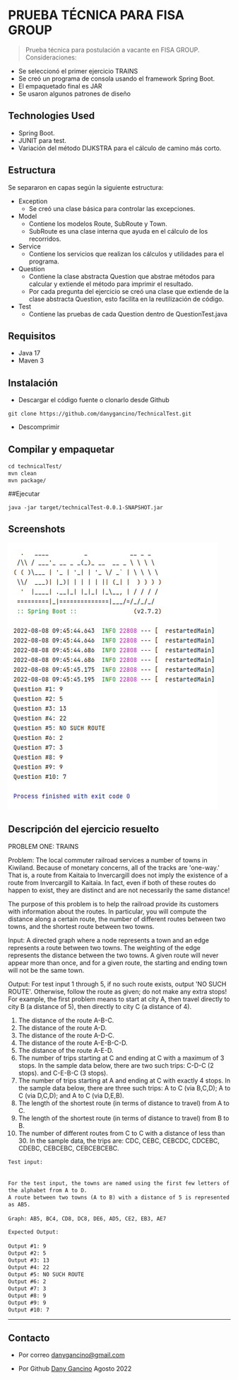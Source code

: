 # PRUEBA TÉCNICA PARA FISA GROUP

> Prueba técnica para postulación a vacante en FISA GROUP.
> Consideraciones:

* Se seleccionó el primer ejercicio TRAINS
* Se creó un programa de consola usando el framework Spring Boot.
* El empaquetado final es JAR
* Se usaron algunos patrones de diseño


## Technologies Used
- Spring Boot.
- JUNIT para test.
- Variación del método DIJKSTRA para el cálculo de camino más corto.  

## Estructura
Se separaron en capas según la siguiente estructura:
- Exception
  - Se creó una clase básica para controlar las excepciones. 
- Model
  - Contiene los modelos Route, SubRoute y Town.
  - SubRoute es una clase interna que ayuda en el cálculo de los recorridos. 
- Service
  - Contiene los servicios que realizan los cálculos y utilidades para el programa.
- Question
  - Contiene la clase abstracta Question que abstrae métodos para calcular y extiende el método para imprimir el resultado.
  - Por cada pregunta del ejercicio se creó una clase que extiende de la clase abstracta Question, esto facilita en la reutilización de código. 
- Test
  - Contiene las pruebas de cada Question dentro de QuestionTest.java



## Requisitos
- Java 17
- Maven 3

## Instalación
- Descargar el código fuente o clonarlo desde Github 
```
git clone https://github.com/danygancino/TechnicalTest.git
```
- Descomprimir


## Compilar y empaquetar

```
cd technicalTest/
mvn clean
mvn package/
```

##Ejecutar
```
java -jar target/technicalTest-0.0.1-SNAPSHOT.jar
```

## Screenshots
![Example screenshot](./screen.png)


## Descripción del ejercicio resuelto

PROBLEM ONE: TRAINS

Problem:  The local commuter railroad services a number of towns in Kiwiland.  Because of monetary concerns, all of the tracks are 'one-way.'  That is, a route from Kaitaia to Invercargill does not imply the existence of a route from Invercargill to Kaitaia.  In fact, even if both of these routes do happen to exist, they are distinct and are not necessarily the same distance!

The purpose of this problem is to help the railroad provide its customers with information about the routes.  In particular, you will compute the distance along a certain route, the number of different routes between two towns, and the shortest route between two towns.

Input:  A directed graph where a node represents a town and an edge represents a route between two towns.  The weighting of the edge represents the distance between the two towns.  A given route will never appear more than once, and for a given route, the starting and ending town will not be the same town.

Output: For test input 1 through 5, if no such route exists, output 'NO SUCH ROUTE'.  Otherwise, follow the route as given; do not make any extra stops!  For example, the first problem means to start at city A, then travel directly to city B (a distance of 5), then directly to city C (a distance of 4).

1. The distance of the route A-B-C.
2. The distance of the route A-D.
3. The distance of the route A-D-C.
4. The distance of the route A-E-B-C-D.
5. The distance of the route A-E-D.
6. The number of trips starting at C and ending at C with a maximum of 3 stops.  In the sample data below, there are two such trips: C-D-C (2 stops). and C-E-B-C (3 stops).
7. The number of trips starting at A and ending at C with exactly 4 stops.  In the sample data below, there are three such trips: A to C (via B,C,D); A to C (via D,C,D); and A to C (via D,E,B).
8. The length of the shortest route (in terms of distance to travel) from A to C.
9. The length of the shortest route (in terms of distance to travel) from B to B.
10. The number of different routes from C to C with a distance of less than 30.  In the sample data, the trips are: CDC, CEBC, CEBCDC, CDCEBC, CDEBC, CEBCEBC, CEBCEBCEBC.

```
Test input:


For the test input, the towns are named using the first few letters of the alphabet from A to D.  
A route between two towns (A to B) with a distance of 5 is represented as AB5.

Graph: AB5, BC4, CD8, DC8, DE6, AD5, CE2, EB3, AE7
```

```
Expected Output:

Output #1: 9
Output #2: 5
Output #3: 13
Output #4: 22
Output #5: NO SUCH ROUTE
Output #6: 2
Output #7: 3
Output #8: 9
Output #9: 9
Output #10: 7
```

---


## Contacto
- Por correo <a href="mailto:danygancino@gmail.com">danygancino@gmail.com</a> 

- Por Github [Dany Gancino](https://github.com/danygancino/) Agosto 2022
